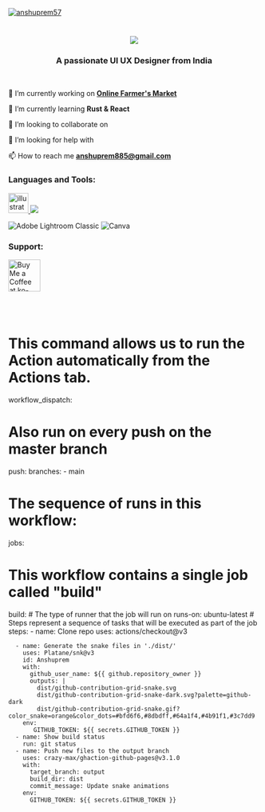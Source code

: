 
<p align="left"> <a href="https://twitter.com/anshuprem57" target="blank"><img src="https://img.shields.io/twitter/follow/anshuprem57?logo=twitter&style=for-the-badge" alt="anshuprem57" /></a> </p>
<h1 align="center">
    <img src="https://readme-typing-svg.herokuapp.com/?font=Righteous&size=35&center=true&vCenter=true&width=500&height=70&duration=4000&lines=Hi+There!+👋;+I'm+Anshuprem+Behera!;" />
</h1>

<h3 align="center">A passionate UI UX Designer from India </h3>

<br/>
<div align="left">
    
🔭 I’m currently working on **[Online Farmer's Market](https://github.com/Anshuprem/Online-Farmer-s-Market)**

🌱 I’m currently learning **Rust & React**

👯 I’m looking to collaborate on 

🤝 I’m looking for help with

📫 How to reach me **anshuprem885@gmail.com**

</div>
<h3 align="left">Languages and Tools:</h3>
<p align="left">   <a href="https://git-scm.com/" target="_blank" rel="noreferrer">  
    <a href="https://www.adobe.com/in/products/illustrator.html" target="_blank" rel="noreferrer"> 
        <img src="https://www.vectorlogo.zone/logos/adobe_illustrator/adobe_illustrator-icon.svg" alt="illustrator" width="40" height="40"/> </a> 

<a href="https://skillicons.dev">
<img src="https://skillicons.dev/icons?i=github,git,cpp,css,js,py,gcp,blender,figma,au,ae,ps,pr,xd,notion,kubernetes" />
</a>

 ![Adobe Lightroom Classic](https://img.shields.io/badge/Adobe%20Lightroom%20Classic-31A8FF.svg?style=for-the-badge&logo=Adobe%20Lightroom%20Classic&logoColor=white)   ![Canva](https://img.shields.io/badge/Canva-%2300C4CC.svg?style=for-the-badge&logo=Canva&logoColor=white)  
 </p>
<h3 align="left">Support:</h3>
<p><a href='https://ko-fi.com/V7V4RAK9C' target='_blank'><img height='64' style='border:0px;height:64px;' src='https://storage.ko-fi.com/cdn/kofi1.png?v=3' border='0' alt='Buy Me a Coffee at ko-fi.com' /></a></p><br><br>

  # This command allows us to run the Action automatically from the Actions tab.
  workflow_dispatch:
  
  # Also run on every push on the master branch
  push:
    branches:
    - main
# The sequence of runs in this workflow:
jobs:
  # This workflow contains a single job called "build"
  build:
    # The type of runner that the job will run on
    runs-on: ubuntu-latest
    # Steps represent a sequence of tasks that will be executed as part of the job
    steps:
      - name: Clone repo
        uses: actions/checkout@v3

      - name: Generate the snake files in './dist/'
        uses: Platane/snk@v3
        id: Anshuprem
        with:
          github_user_name: ${{ github.repository_owner }}
          outputs: |
            dist/github-contribution-grid-snake.svg
            dist/github-contribution-grid-snake-dark.svg?palette=github-dark
            dist/github-contribution-grid-snake.gif?color_snake=orange&color_dots=#bfd6f6,#8dbdff,#64a1f4,#4b91f1,#3c7dd9
        env:
           GITHUB_TOKEN: ${{ secrets.GITHUB_TOKEN }}
      - name: Show build status
        run: git status
      - name: Push new files to the output branch
        uses: crazy-max/ghaction-github-pages@v3.1.0
        with:
          target_branch: output
          build_dir: dist
          commit_message: Update snake animations
        env:
          GITHUB_TOKEN: ${{ secrets.GITHUB_TOKEN }}
